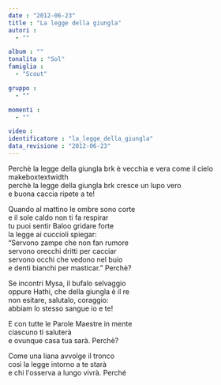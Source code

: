 ```yaml
---
date : "2012-06-23"
title : "La legge della giungla"
autori : 
  - ""

album : ""
tonalita : "Sol"
famiglia : 
  - "Scout"

gruppo : 
  - ""

momenti : 
  - ""

video : 
identificatore : "la_legge_della_giungla"
data_revisione : "2012-06-23"
---
```

  
  
Perchè la legge della giungla brk è vecchia e vera come il cielo  
makeboxtextwidth  
perchè la legge della giungla brk cresce un lupo vero  
e buona caccia ripete a te!  
  
  
Quando al mattino le ombre sono corte  
e il sole caldo non ti fa respirar  
tu puoi sentir Baloo gridare forte  
la legge ai cuccioli spiegar:  
“Servono zampe che non fan rumore  
servono orecchi dritti per cacciar  
servono occhi che vedono nel buio  
e denti bianchi per masticar.” Perchè?  
  
  
  
Se incontri Mysa, il bufalo selvaggio  
oppure Hathi, che della giungla è il re  
non esitare, salutalo, coraggio:  
abbiam lo stesso sangue io e te!  
  
  
E con tutte le Parole Maestre in mente  
ciascuno ti saluterà  
e ovunque casa tua sarà. Perchè?  
  
  
Come una liana avvolge il tronco  
così la legge intorno a te starà  
e chi l'osserva a lungo vivrà. Perché  
  
  
  
  
  

